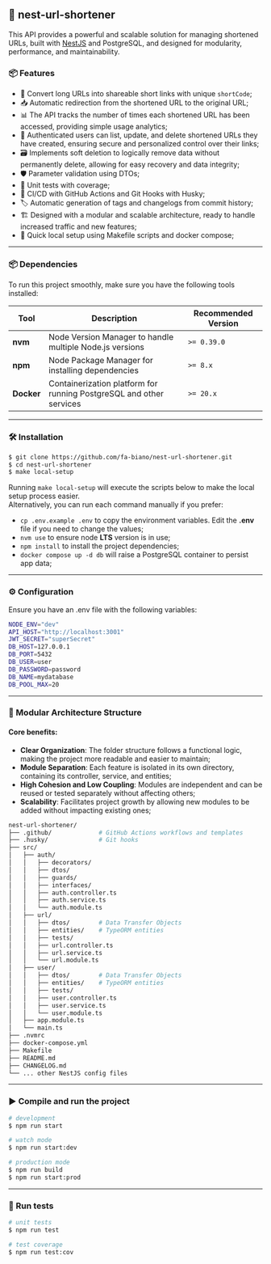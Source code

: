 ## 🚀 nest-url-shortener

This API provides a powerful and scalable solution for managing shortened URLs, built with [NestJS](https://nestjs.com/) and PostgreSQL, and designed for modularity, performance, and maintainability.

### 📦 Features

- 🔗 Convert long URLs into shareable short links with unique `shortCode`;
- 📥 Automatic redirection from the shortened URL to the original URL;
- 📊 The API tracks the number of times each shortened URL has been accessed, providing simple usage analytics;
- 🔐 Authenticated users can list, update, and delete shortened URLs they have created, ensuring secure and personalized control over their links;
- 🗃️ Implements soft deletion to logically remove data without permanently delete, allowing for easy recovery and data integrity;
- 🛡️ Parameter validation using DTOs;
- 🧪 Unit tests with coverage;
- 🧰 CI/CD with GitHub Actions and Git Hooks with Husky;
- 🏷️ Automatic generation of tags and changelogs from commit history;
- 🏗️ Designed with a modular and scalable architecture, ready to handle increased traffic and new features;
- 🔧 Quick local setup using Makefile scripts and docker compose;

---

### 📦 Dependencies

To run this project smoothly, make sure you have the following tools installed:

| Tool     | Description                                      | Recommended Version |
|----------|--------------------------------------------------|---------------------|
| **nvm**  | Node Version Manager to handle multiple Node.js versions | `>= 0.39.0`          |
| **npm**  | Node Package Manager for installing dependencies | `>= 8.x`             |
| **Docker** | Containerization platform for running PostgreSQL and other services | `>= 20.x`            |

---

### 🛠️ Installation

```bash
$ git clone https://github.com/fa-biano/nest-url-shortener.git
$ cd nest-url-shortener
$ make local-setup
```

Running `make local-setup` will execute the scripts below to make the local setup process easier.
<br>Alternatively, you can run each command manually if you prefer:

* `cp .env.example .env` to copy the environment variables. Edit the <strong>.env</strong> file if you need to change the values;
* `nvm use` to ensure node <strong>LTS</strong> version is in use;
* `npm install` to install the project dependencies;
* `docker compose up -d db` will raise a PostgreSQL container to persist app data;

---

### ⚙️ Configuration

Ensure you have an .env file with the following variables:

```bash
NODE_ENV="dev"
API_HOST="http://localhost:3001"
JWT_SECRET="superSecret"
DB_HOST=127.0.0.1
DB_PORT=5432
DB_USER=user
DB_PASSWORD=password
DB_NAME=mydatabase
DB_POOL_MAX=20
```
---

### 📁 Modular Architecture Structure
#### Core benefits:
* **Clear Organization**: The folder structure follows a functional logic, making the project more readable and easier to maintain;
* **Module Separation**: Each feature is isolated in its own directory, containing its controller, service, and entities;
* **High Cohesion and Low Coupling**: Modules are independent and can be reused or tested separately without affecting others;
* **Scalability**: Facilitates project growth by allowing new modules to be added without impacting existing ones;

```bash
nest-url-shortener/
├── .github/             # GitHub Actions workflows and templates
├── .husky/              # Git hooks
├── src/
│   ├── auth/
│   │   ├── decorators/
│   │   ├── dtos/
│   │   ├── guards/
│   │   ├── interfaces/
│   │   ├── auth.controller.ts
│   │   ├── auth.service.ts
│   │   └── auth.module.ts
│   ├── url/
│   │   ├── dtos/        # Data Transfer Objects
│   │   ├── entities/    # TypeORM entities
│   │   ├── tests/
│   │   ├── url.controller.ts
│   │   ├── url.service.ts
│   │   └── url.module.ts
│   ├── user/
│   │   ├── dtos/        # Data Transfer Objects
│   │   ├── entities/    # TypeORM entities
│   │   ├── tests/
│   │   ├── user.controller.ts
│   │   ├── user.service.ts
│   │   └── user.module.ts
│   ├── app.module.ts
│   └── main.ts
├── .nvmrc
├── docker-compose.yml
├── Makefile
├── README.md
├── CHANGELOG.md
└── ... other NestJS config files
```
---

### ▶️ Compile and run the project

```bash
# development
$ npm run start

# watch mode
$ npm run start:dev

# production mode
$ npm run build
$ npm run start:prod
```

---

### 🧪 Run tests

```bash
# unit tests
$ npm run test

# test coverage
$ npm run test:cov
```
